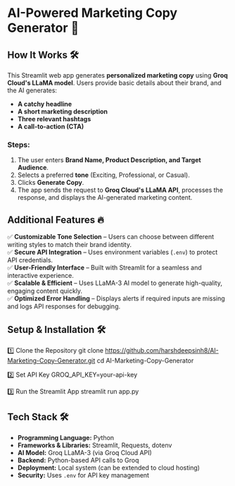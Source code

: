 # AI-Powered Marketing Copy Generator 🚀

## How It Works 🛠️

This Streamlit web app generates **personalized marketing copy** using **Groq Cloud's LLaMA model**. Users provide basic details about their brand, and the AI generates:

- **A catchy headline**
- **A short marketing description**
- **Three relevant hashtags**
- **A call-to-action (CTA)**

### **Steps:**

1. The user enters **Brand Name, Product Description, and Target Audience**.
2. Selects a preferred **tone** (Exciting, Professional, or Casual).
3. Clicks **Generate Copy**.
4. The app sends the request to **Groq Cloud's LLaMA API**, processes the response, and displays the AI-generated marketing content.

## Additional Features 🔥

✅ **Customizable Tone Selection** – Users can choose between different writing styles to match their brand identity.  
✅ **Secure API Integration** – Uses environment variables (`.env`) to protect API credentials.  
✅ **User-Friendly Interface** – Built with Streamlit for a seamless and interactive experience.  
✅ **Scalable & Efficient** – Uses LLaMA-3 AI model to generate high-quality, engaging content quickly.  
✅ **Optimized Error Handling** – Displays alerts if required inputs are missing and logs API responses for debugging.  

## Setup & Installation 🛠️

1️⃣ Clone the Repository
git clone https://github.com/harshdeepsinh8/AI-Marketing-Copy-Generator.git
cd AI-Marketing-Copy-Generator

2️⃣ Set API Key
GROQ_API_KEY=your-api-key

3️⃣ Run the Streamlit App
streamlit run app.py

## Tech Stack 🛠️

- **Programming Language:** Python  
- **Frameworks & Libraries:** Streamlit, Requests, dotenv  
- **AI Model:** Groq LLaMA-3 (via Groq Cloud API)  
- **Backend:** Python-based API calls to Groq  
- **Deployment:** Local system (can be extended to cloud hosting)  
- **Security:** Uses `.env` for API key management  
